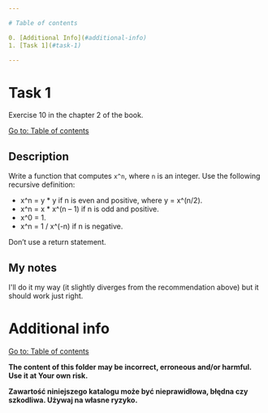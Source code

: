 ```yaml
---

# Table of contents

0. [Additional Info](#additional-info)
1. [Task 1](#task-1)

---
```


# Task 1

Exercise 10 in the chapter 2 of the book.

[Go to: Table of contents](#table-of-contents)

## Description

Write a function that computes `x^n`, where `n` is an integer. Use the following recursive definition:

+ x^n = y * y if n is even and positive, where y = x^(n/2).
+ x^n = x * x^(n – 1) if n is odd and positive.
+ x^0 = 1.
+ x^n = 1 / x^(-n) if n is negative.

Don’t use a return statement.

## My notes

I'll do it my way (it slightly diverges from the recommendation above) but it should work just right.

# Additional info

[Go to: Table of contents](#table-of-contents)

**The content of this folder may be incorrect, erroneous and/or harmful. Use it at Your own risk.**

**Zawartość niniejszego katalogu może być nieprawidłowa, błędna czy szkodliwa. Używaj na własne ryzyko.**
